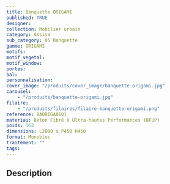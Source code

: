 ```yaml
---
title: Banquette ORIGAMI
published: TRUE
designer:
collection: Mobilier urbain
category: Assise
sub_category: 05 Banquette
gamme: ORIGAMI
motifs:
motif_vegetal:
motif_window:
portes:
bal:
personnalisation:
cover_image: "/produits/cover_image/banquette-origami.jpg"
carousel:
    - "/produits/banquette-origami.jpg"
filaire:
    - "/produits/filaires/filaire-banquette-origami.png"
reference: BAORIGA0101
materiau: Béton Fibré à Ultra-hautes Performances (BFUP)
poids: 163
dimensions: L2000 x P450 H450
format: Monobloc
traitement: ""
tags:
---
```


## Description
